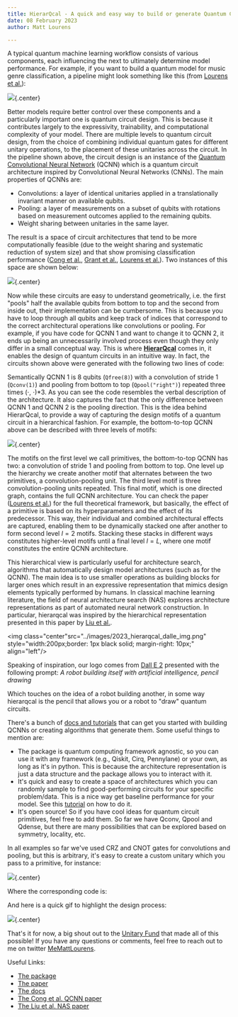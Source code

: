 ```yaml
---
title: HierarQcal - A quick and easy way to build or generate Quantum Convolutional Neural Networks
date: 08 February 2023
author: Matt Lourens

---
```

<style>
.center {
  display: block;
  margin-left: auto;
  margin-right: auto;
  width: 100%;
}
</style>

A typical quantum machine learning workflow consists of various components, each influencing the next to ultimately determine model performance. For example, if you want to build a quantum model for music genre classification, a pipeline might look something like this (from [Lourens et al.](https://arxiv.org/abs/2210.15073#)):

![](../images/2023_hierarqcal_qcnn_pipeline.svg){.center}

Better models require better control over these components and a particularly important one is quantum circuit design. This is because it contributes largely to the expressivity, trainability, and computational complexity of your model. There are multiple levels to quantum circuit design, from the choice of combining individual quantum gates for different unitary operations, to the placement of these unitaries across the circuit.
In the pipeline shown above, the circuit design is an instance of the [Quantum Convolutional Neural Network](https://www.nature.com/articles/s41567-019-0648-8) (QCNN) which is a quantum circuit architecture inspired by Convolutional Neural Networks (CNNs). The main properties of QCNNs are:

- Convolutions: a layer of identical unitaries applied in a translationally invariant manner on available qubits.
- Pooling: a layer of measurements on a subset of qubits with rotations based on measurement outcomes applied to the remaining qubits.
- Weight sharing between unitaries in the same layer.

The result is a space of circuit architectures that tend to be more computationally feasible (due to the weight sharing and systematic reduction of system size) and that show promising classification performance ([Cong et al.](https://www.nature.com/articles/s41567-019-0648-8), [Grant et al.](https://www.nature.com/articles/s41534-018-0116-9), [Lourens et al.](https://arxiv.org/abs/2210.15073#)). Two instances of this space are shown below:


![](../images/2023_hierarqcal_compare_right_inside.drawio.svg){.center}


Now while these circuits are easy to understand geometrically, i.e. the first "pools" half the available qubits from bottom to top and the second from inside out, their implementation can be cumbersome. This is because you have to loop through all qubits and keep track of indices that correspond to the correct architectural operations like convolutions or pooling. For example, if you have code for QCNN 1 and want to change it to QCNN 2, it ends up being an unnecessarily involved process even though they only differ in a small conceptual way. This is where **[HierarQcal](https://github.com/matt-lourens/hierarqcal)** comes in, it enables the design of quantum circuits in an intuitive way. In fact, the circuits shown above were generated with the following two lines of code:

<script src="https://gist.github.com/matt-lourens/dd1913e04d9d46ec0402cab907541614.js"></script>

Semantically QCNN 1 is 8 qubits (`Qfree(8)`) with a convolution of stride 1 (`Qconv(1)`) and pooling from bottom to top (`Qpool("right")`) repeated three times ($\cdot$, $\cdot$)*3. As you can see the code resembles the verbal description of the architecture. It also captures the fact that the only difference between QCNN 1 and QCNN 2 is the pooling direction. This is the idea behind HierarQcal, to provide a way of capturing the design motifs of a quantum circuit in a hierarchical fashion. For example, the bottom-to-top QCNN above can be described with three levels of motifs:

![](../images/2023_hierarqcal_motifs.drawio.svg){.center}

The motifs on the first level we call primitives, the bottom-to-top QCNN has two: a convolution of stride 1 and pooling from bottom to top. One level up the hierarchy we create another motif that alternates between the two primitives, a convolution-pooling unit. The third level motif is three convolution-pooling units repeated. This final motif, which is one directed graph, contains the full QCNN architecture. You can check the paper ([Lourens et al.](https://arxiv.org/abs/2210.15073#)) for the full theoretical framework, but basically, the effect of a primitive is based on its hyperparameters and the effect of its predecessor. This way, their individual and combined architectural effects are captured, enabling  them to be dynamically stacked one after another to form second level $l=2$ motifs. Stacking these stacks in different ways constitutes higher-level motifs until a final level $l=L$, where one motif constitutes the entire QCNN architecture. 

This hierarchical view is particularly useful for architecture search, algorithms that automatically design model architectures (such as for the QCNN). The main idea is to use smaller operations as building blocks for larger ones which result in an expressive representation that mimics design elements typically performed by humans. In classical machine learning literature, the field of neural architecture search (NAS) explores architecture representations as part of automated neural network construction. In particular, hierarqcal was inspired by the hierarchical representation presented in this paper by [Liu et al.](https://openreview.net/pdf?id=BJQRKzbA-).

<img class="center"src="../images/2023_hierarqcal_dalle_img.png" style="width:200px;border: 1px black solid; margin-right: 10px;" align="left"/>

Speaking of inspiration, our logo comes from [Dall E 2](https://openai.com/dall-e-2/) presented with the following prompt: *A robot building itself with artificial intelligence, pencil drawing*

Which touches on the idea of a robot building another, in some way hierarqcal is the pencil that allows you or a robot to "draw" quantum circuits.
<br/>

There's a bunch of [docs and tutorials](https://matt-lourens.github.io/hierarqcal/getting_started.html#basic-usage) that can get you started with building QCNNs or creating algorithms that generate them. Some useful things to mention are:

- The package is quantum computing framework agnostic, so you can use it with any framework (e.g., Qiskit, Cirq, Pennylane) or your own, as long as it's in python. This is because the architecture representation is just a data structure and the package allows you to interact with it.
- It's quick and easy to create a space of architectures which you can randomly sample to find good-performing circuits for your specific problem/data. This is a nice way get baseline performance for your model. See this [tutorial](https://matt-lourens.github.io/hierarqcal/examples/examples_cirq.html#random-qcnns) on how to do it. 
- It's open source! So if you have cool ideas for quantum circuit primitives, feel free to add them. So far we have Qconv, Qpool and Qdense, but there are many possibilities that can be explored based on symmetry, locality, etc.

In all examples so far we've used CRZ and CNOT gates for convolutions and pooling, but this is arbitrary, it's easy to create a custom unitary which you pass to a primitive, for instance:

![](../images/2023_hierarqcal_convstride.drawio.svg){.center}

Where the corresponding code is:
<script src="https://gist.github.com/matt-lourens/6cc14d37209de07abd707804f1b0219e.js"></script>

And here is a quick gif to highlight the design process:

![](../images/2023_hierarqcal_code.gif){.center}

That's it for now, a big shout out to the [Unitary Fund](https://unitary.fund/) that made all of this possible! If you have any questions or comments, feel free to reach out to me on twitter [MeMattLourens](https://twitter.com/MeMattLourens).

Useful Links:

- [The package](https://github.com/matt-lourens/hierarqcal)
- [The paper](https://arxiv.org/abs/2210.15073#)
- [The docs](https://matt-lourens.github.io/hierarqcal/getting_started.html#basic-usage)
- [The Cong et al. QCNN paper](https://www.nature.com/articles/s41567-019-0648-8)
- [The Liu et al. NAS paper](https://openreview.net/pdf?id=BJQRKzbA-)

<!--
Thanks for contributing a blog post to the UF site!

Some quick tips:
- Use the `title` field to set the title of your post, no first level header needed.
- Standard markdown formatting is supported (code blocks, links, images, etc.)
  - Put images for your post in the `images` folder.
- If you need further custom formatting, direct html will work here as well.
- 
pandoc --standalone --template pandoc-template.html ./_markdown/2023_hierarqcal.md -o 2023_hierarqcal.html

NOTE: If this post needs external attribution, include the line below at the very top.
> _This blog was originally posted [here](), and is reproduced with the author's permission._ -->
